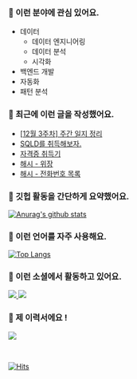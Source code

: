 ### 📡 이런 분야에 관심 있어요.

- 데이터
    - 데이터 엔지니어링
    - 데이터 분석
    - 시각화
- 백엔드 개발
- 자동화
- 패턴 분석

### 📝 최근에 이런 글을 작성했어요.

<!-- BLOG-POST-LIST:START -->
- [[12월 3주차] 주간 일지 정리](https://blex.me/@mildsalmon/12%EC%9B%94-3%EC%A3%BC%EC%B0%A8-%EC%A3%BC%EA%B0%84-%EC%9D%BC%EC%A7%80-%EC%A0%95%EB%A6%AC)
- [SQLD를 취득해보자.](https://blex.me/@mildsalmon/sqld%EB%A5%BC-%EC%B7%A8%EB%93%9D%ED%95%B4%EB%B3%B4%EC%9E%90)
- [자격증 취득기](https://blex.me/@mildsalmon/%EC%9E%90%EA%B2%A9%EC%A6%9D-%EC%B7%A8%EB%93%9D%EA%B8%B0)
- [해시 - 위장](https://blex.me/@mildsalmon/%ED%95%B4%EC%8B%9C-%EC%9C%84%EC%9E%A5)
- [해시 - 전화번호 목록](https://blex.me/@mildsalmon/%ED%95%B4%EC%8B%9C-%EC%A0%84%ED%99%94%EB%B2%88%ED%98%B8-%EB%AA%A9%EB%A1%9D)
<!-- BLOG-POST-LIST:END -->

### 📑 깃헙 활동을 간단하게 요약했어요.

[![Anurag's github stats](https://github-readme-stats.vercel.app/api?username=mildsalmon&count_private=false&show_icons=true)](https://github.com/mildsalmon)

### 🥇 이런 언어를 자주 사용해요.

[![Top Langs](https://github-readme-stats.vercel.app/api/top-langs/?username=mildsalmon&hide=html)](https://github.com/mildsalmon)

### 🔮 이런 소셜에서 활동하고 있어요.

<p>

<a href="https://blex.me/@mildsalmon/about">
    <img src="http://img.shields.io/badge/BLOG-black?style=plastic&logo=bloglovin">
</a>

<a href="https://solved.ac/profile/mildsalmon">
    <img src="http://img.shields.io/badge/backjoon-blueviolet?style=plastic">
</a>

### 📜 제 이력서에요 !

<!-- <a href="https://mildsalmon.notion.site/c6540c28f55a4d90b4d2dcb181e15307">
    <img src="https://img.shields.io/badge/Resume-orange?style=social&logo=MailChimp">
</a>

<a href="https://mildsalmon.notion.site/c6540c28f55a4d90b4d2dcb181e15307">
    <img src="https://img.shields.io/badge/Resume-orange?style=plastic&logo=MailChimp">
</a>
    
<a href="https://mildsalmon.notion.site/c6540c28f55a4d90b4d2dcb181e15307">
    <img src="https://img.shields.io/badge/Resume-orange?style=plastic&logo=Jordan">
</a>
    
<a href="https://mildsalmon.notion.site/c6540c28f55a4d90b4d2dcb181e15307">
    <img src="https://img.shields.io/badge/Resume-orange?style=plastic&logo=GreenSock">
</a> -->
    
<a href="https://mildsalmon.notion.site/c6540c28f55a4d90b4d2dcb181e15307">
    <img src="https://img.shields.io/badge/Resume-orange?style=plastic&logo=Notion">
</a>
    

<p>
<br>

[![Hits](https://hits.seeyoufarm.com/api/count/incr/badge.svg?url=https%3A%2F%2Fgithub.com%2Fmildsalmon)](https://hits.seeyoufarm.com)

